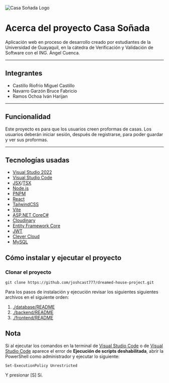 ![Casa Soñada Logo](https://res.cloudinary.com/dnxfbzfoz/image/upload/v1675233141/dreamed-house/logo_yx6nb0.svg)

# Acerca del proyecto Casa Soñada

Aplicación web en proceso de desarrollo creado por estudiantes de la Universidad de Guayaquil, en la cátedra de Verificación y Validación de Software con el ING. Ángel Cuenca.

---

## Integrantes

- Castillo Riofrío Miguel Castillo
- Navarro Garzón Bruce Fabricio
- Ramos Ochoa Iván Harijan

---

## Funcionalidad

Este proyecto es para que los usuarios creen proformas de casas. Los usuarios deberán iniciar sesión, después de registrarse, para poder guardar y ver sus proformas.

---

## Tecnologías usadas

- [Visual Studio 2022](https://visualstudio.microsoft.com/vs/)
- [Visual Studio Code](https://code.visualstudio.com/)
- [JSX](https://beta.reactjs.org/learn/writing-markup-with-jsx)/[TSX](https://www.typescriptlang.org/docs/handbook/react.html)
- [Node.js](https://nodejs.org/en/)
- [PNPM](https://pnpm.io/)
- [React](https://reactjs.org/)
- [TailwindCSS](https://tailwindcss.com/)
- [Vite](https://vitejs.dev/)
- [ASP.NET Core](https://learn.microsoft.com/en-us/aspnet/core/introduction-to-aspnet-core?view=aspnetcore-7.0)[C#](https://learn.microsoft.com/en-us/dotnet/csharp/)
- [Cloudinary](https://cloudinary.com/)
- [Entity Framework Core](https://learn.microsoft.com/en-us/ef/core/)
- [JWT](https://jwt.io/)
- [Clever Cloud](https://www.clever-cloud.com/)
- [MySQL](https://dev.mysql.com/downloads/mysql/)

## Cómo instalar y ejecutar el proyecto

### Clonar el proyecto

```git
git clone https://github.com/joshcast777/dreamed-house-project.git
```

Para los pasos de instalación y ejecución revisar los siguientes siguientes archivos en el siguiente orden:

1. [./database/README](https://github.com/joshcast777/dreamed-house-project/blob/main/database/README.md)
2. [./backend/README](https://github.com/joshcast777/dreamed-house-project/blob/main/backend/README.md)
3. [./frontend/README](https://github.com/joshcast777/dreamed-house-project/blob/main/frontend/README.md)

## Nota

Si al ejecutar los comandos en la terminal de [Visual Studio Code](https://code.visualstudio.com/) o de [Visual Studio Code](https://code.visualstudio.com/) aparece el error de **Ejecución de scripts deshabilitada**, abrir la PowerShell como administrador y ejecutar lo siguiente:

```shell
Set-ExecutionPolicy Unrestricted
```

Y presionar [S] Sí.
